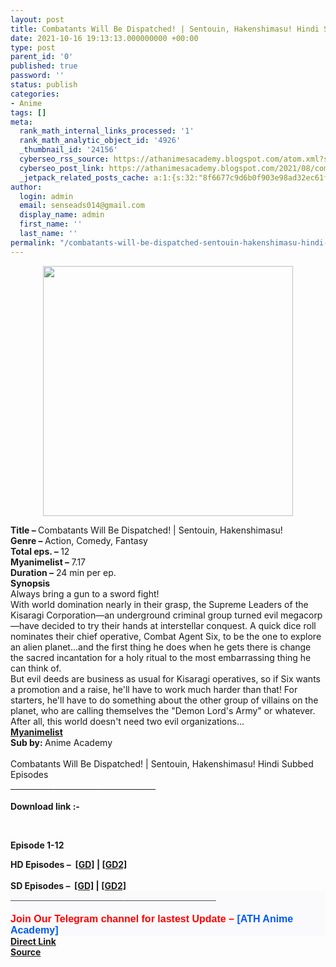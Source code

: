 ```yaml
---
layout: post
title: Combatants Will Be Dispatched! | Sentouin, Hakenshimasu! Hindi Subbed | [Completed]
date: 2021-10-16 19:13:13.000000000 +00:00
type: post
parent_id: '0'
published: true
password: ''
status: publish
categories:
- Anime
tags: []
meta:
  rank_math_internal_links_processed: '1'
  rank_math_analytic_object_id: '4926'
  _thumbnail_id: '24156'
  cyberseo_rss_source: https://athanimesacademy.blogspot.com/atom.xml?start-index=151&max-results=150
  cyberseo_post_link: https://athanimesacademy.blogspot.com/2021/08/combatants-will-be-dispatched-sentouin.html
  _jetpack_related_posts_cache: a:1:{s:32:"8f6677c9d6b0f903e98ad32ec61f8deb";a:2:{s:7:"expires";i:1662963686;s:7:"payload";a:3:{i:0;a:1:{s:2:"id";i:26493;}i:1;a:1:{s:2:"id";i:26494;}i:2;a:1:{s:2:"id";i:27791;}}}}
author:
  login: admin
  email: senseads014@gmail.com
  display_name: admin
  first_name: ''
  last_name: ''
permalink: "/combatants-will-be-dispatched-sentouin-hakenshimasu-hindi-subbed-completed/"
---
```

<div>
<div class="separator" style="clear: both; text-align: center;"> <a href="https://lh3.googleusercontent.com/-yJQVp1iSRiY/YHsT8AYR1KI/AAAAAAAACWk/2yHtj5X3fcQN2N28YjLF0iGewCKfzMdrQCLcBGAsYHQ/s1600/1618678760336813-0.png" style="margin-left: 1em; margin-right: 1em;"> <img border="0" src="{{ site.baseurl }}/assets/2021/10/1618678760336813-0.png" width="400" /> </a></div>
<p></div>
<div><b>Title – </b>Combatants Will Be Dispatched! | Sentouin, Hakenshimasu!</div>
<div><b>Genre – </b>Action, Comedy, Fantasy</div>
<div><b>Total eps. – </b>12</div>
<div><b>Myanimelist – </b>7.17</div>
<div><b>Duration –</b> 24 min per ep.</div>
<div></div>
<div><b>Synopsis</b></div>
<div>Always bring a gun to a sword fight!</div>
<div></div>
<div>With world domination nearly in their grasp, the Supreme Leaders of the Kisaragi Corporation—an underground criminal group turned evil megacorp—have decided to try their hands at interstellar conquest. A quick dice roll nominates their chief operative, Combat Agent Six, to be the one to explore an alien planet...and the first thing he does when he gets there is change the sacred incantation for a holy ritual to the most embarrassing thing he can think of.</div>
<div></div>
<div>But evil deeds are business as usual for Kisaragi operatives, so if Six wants a promotion and a raise, he'll have to work much harder than that! For starters, he'll have to do something about the other group of villains on the planet, who are calling themselves the "Demon Lord's Army" or whatever. After all, this world doesn't need two evil organizations...</div>
<div><b><a href="https://myanimelist.net/anime/41456/Sentouin_Hakenshimasu">Myanimelist</a></b></div>
<div></div>
<div><b>Sub by: </b>Anime Academy</div>
<div><b><br /></b></div>
<div>Combatants Will Be Dispatched! | Sentouin, Hakenshimasu! Hindi Subbed Episodes</div>
<div>
<div><b><u>&nbsp; &nbsp; &nbsp; &nbsp; &nbsp; &nbsp; &nbsp; &nbsp; &nbsp; &nbsp; &nbsp;</u></b><b><u>&nbsp; &nbsp; &nbsp; &nbsp; &nbsp; &nbsp; &nbsp; &nbsp; &nbsp; &nbsp; &nbsp;</u></b><b><u>&nbsp; &nbsp; &nbsp; &nbsp; &nbsp; &nbsp; &nbsp; &nbsp; &nbsp; &nbsp; &nbsp;</u></b><b><u>&nbsp; &nbsp; &nbsp; &nbsp;</u></b></div>
<div><b><br /></b></div>
<div><b>Download link :-</b></div>
<p><b />
<div><b><br /></b></div>
<p>Episode&nbsp;<b>1-12</b>
<div></div>
<div><b>HD Episodes –&nbsp;&nbsp;<a href="https://l4s.cc/a/e/JPZ/aHR0cHM6Ly9kcml2ZS5nb29nbGUuY29tL2ZvbGRlcnZpZXc/aWQ9MUJHTE43Nm1wR2pKSks3SEtQaWZhenVBcGxlWGZfY0FN">[GD]</a>&nbsp;|&nbsp;<a href="https://l4s.cc/a/e/JPZ/aHR0cHM6Ly9kcml2ZS5nb29nbGUuY29tL2ZvbGRlcnZpZXc/aWQ9MUJHTE43Nm1wR2pKSks3SEtQaWZhenVBcGxlWGZfY0FN">[GD2]</a></b></div>
<div><b>&nbsp;&nbsp; &nbsp; &nbsp; &nbsp; &nbsp; &nbsp; &nbsp; &nbsp;&nbsp;</b></div>
<div><b>SD Episodes –&nbsp;&nbsp;<a href="https://l4s.cc/a/e/JPZ/aHR0cHM6Ly9kcml2ZS5nb29nbGUuY29tL2ZvbGRlcnZpZXc/aWQ9MUJMQnhVMkVxa0dvLU4yUXFDVnZwQTlTSDAxd2lYbHV4">[GD]</a>&nbsp;|&nbsp;<a href="https://l4s.cc/a/e/JPZ/aHR0cHM6Ly9kcml2ZS5nb29nbGUuY29tL2ZvbGRlcnZpZXc/aWQ9MUJMQnhVMkVxa0dvLU4yUXFDVnZwQTlTSDAxd2lYbHV4">[GD2]</a></b></div>
</div>
<div></div>
<div>
<div style="background-color: #fafafc; box-sizing: border-box; color: #48525c; font-family: &quot;Nunito Sans&quot;, sans-serif; font-size: 16px;"><u style="box-sizing: border-box;">&nbsp; &nbsp; &nbsp; &nbsp; &nbsp; &nbsp; &nbsp; &nbsp; &nbsp; &nbsp; &nbsp; &nbsp; &nbsp; &nbsp; &nbsp; &nbsp; &nbsp; &nbsp; &nbsp; &nbsp; &nbsp;</u><u style="box-sizing: border-box;">&nbsp; &nbsp; &nbsp; &nbsp; &nbsp; &nbsp; &nbsp; &nbsp; &nbsp; &nbsp; &nbsp; &nbsp; &nbsp; &nbsp; &nbsp; &nbsp; &nbsp;</u></div>
<div style="background-color: #fafafc; box-sizing: border-box; color: #48525c; font-family: &quot;Nunito Sans&quot;, sans-serif; font-size: 16px;"><br style="box-sizing: border-box;" /></div>
<div style="background-color: #fafafc; box-sizing: border-box; color: #48525c; font-family: &quot;Nunito Sans&quot;, sans-serif; font-size: 16px;"><b style="box-sizing: border-box;"><span style="box-sizing: border-box; color: red;">Join Our Telegram channel for lastest Update –&nbsp;</span><a href="http://telegram.me/athanimeacademy" style="box-sizing: border-box; color: #005af0; text-decoration-line: none; transition: all 0.2s ease 0s;">[ATH Anime Academy]</a></b></div>
</div>
<link rel="stylesheet" href="https://cdnjs.cloudflare.com/ajax/libs/font-awesome/4.7.0/css/font-awesome.min.css" />
<div class="divbtn"> <a href="https://handymansurrender.com/fihup8buzv?key=94550f7ce39444073321dde3b8782f97" class="btn"><i class="fa fa-download"></i> Direct Link</a> <br /><a href="https://athanimesacademy.blogspot.com/2021/08/combatants-will-be-dispatched-sentouin.html">Source</a> </div>
